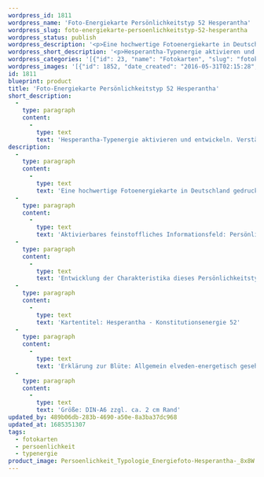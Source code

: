 ```yaml
---
wordpress_id: 1811
wordpress_name: 'Foto-Energiekarte Persönlichkeitstyp 52 Hesperantha'
wordpress_slug: foto-energiekarte-persoenlichkeitstyp-52-hesperantha
wordpress_status: publish
wordpress_description: '<p>Eine hochwertige Fotoenergiekarte in Deutschland gedruckt und in Handarbeit laminiert.  Sie ist in Postkartengröße (DIN-A6) gut zu transportieren und kann auch auf den Körper aufgelegt werden.</p><p>Aktivierbares feinstoffliches Informationsfeld: Persönlichkeitsenergie eines Hesperantha-Typs: <span class="s1">Freundlich, empfindungsreich, zuvorkommend, kombinierend</span>.<br />Entwicklung der Charakteristika dieses Persönlichkeitstyps. Stärkung der entsprechenden Persönlichkeit mit ihrer besonderen Energiequalität. Ausgleich und Veränderung ungünstiger Zustände innerhalb einer Person, die aufgrund dieser Konstitution entstanden sind. Annahme und Verständnis für einen Menschen mit dieser Persönlichkeitsenergie. Eine Stärkung der eigenen Persönlichkeitsenergie sowie die Beschäftigung mit der Energie anderer Persönlichkeiten kann insgesamt das eigene Selbstbewusstsein stärken.</p><p>Kartentitel: Hesperantha - Konstitutionsenergie 52</p><p>Erklärung zur Blüte: Allgemein elveden-energetisch gesehen steht eine Hesperantha unter anderem für "Dauerhaft, klug, diplomatisch".<br />Größe: DIN-A6 zzgl. ca. 2 cm Rand<br />Andere Formate sind individuell für Sie innerhalb weniger Tage herstellbar. Bitte kontaktieren Sie uns hierfür unter <a href="mailto:info@elvedenverlag.de">info@elvedenverlag.de</a>.</p><p>Anwendungshinweise</p>'
wordpress_short_description: '<p>Hesperantha-Typenergie aktivieren und entwickeln. Verständnis für diese Typenergie gewinnen (&#8222;f<span class="s1">reundlich, empfindungsreich, zuvorkommend, kombinierend</span>&#8222;)<br /><em>Hinweis: Das Wasserzeichen „Elveden Verlag Energiebild“ wird nicht mit gedruckt</em></p>'
wordpress_categories: '[{"id": 23, "name": "Fotokarten", "slug": "fotokarten"}, {"id": 37, "name": "Pers\u00f6nlichkeit", "slug": "persoenlichkeit"}, {"id": 90, "name": "Typenergie", "slug": "typenergie"}]'
wordpress_images: '[{"id": 1852, "date_created": "2016-05-31T02:15:28", "date_created_gmt": "2016-05-30T22:15:28", "date_modified": "2016-05-31T02:15:28", "date_modified_gmt": "2016-05-30T22:15:28", "src": "https://my.feenbaum.de/wp-content/uploads/2016/05/Persoenlichkeit_Typologie_Energiefoto-Hesperantha-_8x8W.jpg", "name": "Persoenlichkeit_Typologie_Energiefoto-Hesperantha _8x8W", "alt": ""}]'
id: 1811
blueprint: product
title: 'Foto-Energiekarte Persönlichkeitstyp 52 Hesperantha'
short_description:
  -
    type: paragraph
    content:
      -
        type: text
        text: 'Hesperantha-Typenergie aktivieren und entwickeln. Verständnis für diese Typenergie gewinnen (''freundlich, empfindungsreich, zuvorkommend, kombinierend'')'
description:
  -
    type: paragraph
    content:
      -
        type: text
        text: 'Eine hochwertige Fotoenergiekarte in Deutschland gedruckt und in Handarbeit laminiert.  Sie ist in Postkartengröße (DIN-A6) gut zu transportieren und kann auch auf den Körper aufgelegt werden.'
  -
    type: paragraph
    content:
      -
        type: text
        text: 'Aktivierbares feinstoffliches Informationsfeld: Persönlichkeitsenergie eines Hesperantha-Typs: Freundlich, empfindungsreich, zuvorkommend, kombinierend.'
  -
    type: paragraph
    content:
      -
        type: text
        text: 'Entwicklung der Charakteristika dieses Persönlichkeitstyps. Stärkung der entsprechenden Persönlichkeit mit ihrer besonderen Energiequalität. Ausgleich und Veränderung ungünstiger Zustände innerhalb einer Person, die aufgrund dieser Konstitution entstanden sind. Annahme und Verständnis für einen Menschen mit dieser Persönlichkeitsenergie. Eine Stärkung der eigenen Persönlichkeitsenergie sowie die Beschäftigung mit der Energie anderer Persönlichkeiten kann insgesamt das eigene Selbstbewusstsein stärken.'
  -
    type: paragraph
    content:
      -
        type: text
        text: 'Kartentitel: Hesperantha - Konstitutionsenergie 52'
  -
    type: paragraph
    content:
      -
        type: text
        text: 'Erklärung zur Blüte: Allgemein elveden-energetisch gesehen steht eine Hesperantha unter anderem für "Dauerhaft, klug, diplomatisch".'
  -
    type: paragraph
    content:
      -
        type: text
        text: 'Größe: DIN-A6 zzgl. ca. 2 cm Rand'
updated_by: 489b06db-283b-4690-a50e-8a3ba37dc968
updated_at: 1685351307
tags:
  - fotokarten
  - persoenlichkeit
  - typenergie
product_image: Persoenlichkeit_Typologie_Energiefoto-Hesperantha-_8x8W.jpg
---
```

